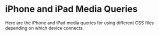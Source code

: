 # iPhone and iPad Media Queries

Here are the iPhone and iPad media queries for using different CSS files depending on which device connects.

<div style="font-size:10px;">
<script src="https://gist.github.com/1622270.js"> </script>
</div>